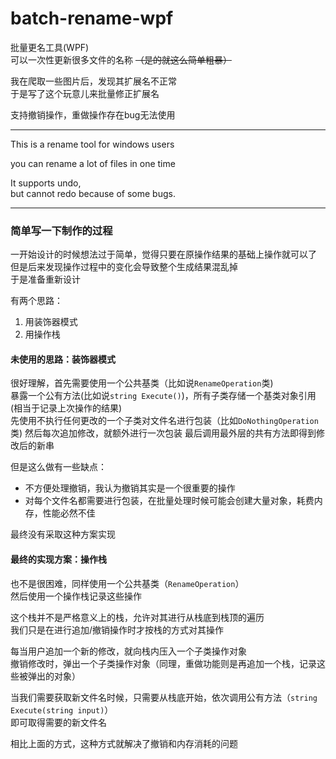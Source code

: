 # batch-rename-wpf

批量更名工具(WPF)  
可以一次性更新很多文件的名称 ~~（是的就这么简单粗暴）~~

我在爬取一些图片后，发现其扩展名不正常  
于是写了这个玩意儿来批量修正扩展名

支持撤销操作，重做操作存在bug无法使用

***

This is a rename tool for windows users  

you can rename a lot of files in one time  

It supports undo,  
but cannot redo because of some bugs.

***

### 简单写一下制作的过程  

一开始设计的时候想法过于简单，觉得只要在原操作结果的基础上操作就可以了  
但是后来发现操作过程中的变化会导致整个生成结果混乱掉  
于是准备重新设计

有两个思路：

1. 用装饰器模式
2. 用操作栈

#### 未使用的思路：装饰器模式

很好理解，首先需要使用一个公共基类（比如说`RenameOperation`类)  
暴露一个公有方法(比如说`string Execute()`)，所有子类存储一个基类对象引用(相当于记录上次操作的结果)  
先使用不执行任何更改的一个子类对文件名进行包装（比如`DoNothingOperation`类)
然后每次追加修改，就额外进行一次包装
最后调用最外层的共有方法即得到修改后的新串

但是这么做有一些缺点：

* 不方便处理撤销，我认为撤销其实是一个很重要的操作
* 对每个文件名都需要进行包装，在批量处理时候可能会创建大量对象，耗费内存，性能必然不佳

最终没有采取这种方案实现

#### 最终的实现方案：操作栈

也不是很困难，同样使用一个公共基类（`RenameOperation`）  
然后使用一个操作栈记录这些操作

这个栈并不是严格意义上的栈，允许对其进行从栈底到栈顶的遍历  
我们只是在进行追加/撤销操作时才按栈的方式对其操作

每当用户追加一个新的修改，就向栈内压入一个子类操作对象  
撤销修改时，弹出一个子类操作对象（同理，重做功能则是再追加一个栈，记录这些被弹出的对象）

当我们需要获取新文件名时候，只需要从栈底开始，依次调用公有方法（`string Execute(string input)`）  
即可取得需要的新文件名

相比上面的方式，这种方式就解决了撤销和内存消耗的问题
